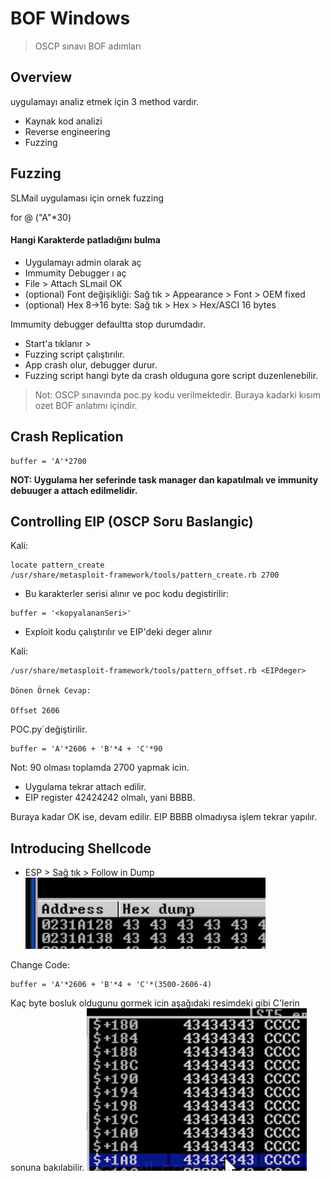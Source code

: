 # BOF Windows
> OSCP sınavı BOF adımları

## Overview
uygulamayı analiz etmek için 3 method vardır.
* Kaynak kod analizi
* Reverse engineering
* Fuzzing

## Fuzzing

SLMail uygulaması için ornek fuzzing

for @ ("A"*30)

#### Hangi Karakterde patladığını bulma

- Uygulamayı admin olarak aç
- Immumity Debugger ı aç
- File > Attach SLmail OK
- (optional) Font değişikliği: Sağ tık > Appearance > Font > OEM fixed
- (optional) Hex 8->16 byte: Sağ tık > Hex > Hex/ASCI 16 bytes

Immumity debugger defaultta stop durumdadır. 
- Start'a tıklanır >
- Fuzzing script çalıştırılır.
- App crash olur, debugger durur.
- Fuzzing script hangi byte da crash olduguna gore script duzenlenebilir.

> Not: OSCP sınavında poc.py kodu verilmektedir. Buraya kadarki kısım ozet BOF anlatımı içindir.


## Crash Replication

```
buffer = 'A'*2700
```

**NOT: Uygulama her seferinde task manager dan kapatılmalı ve immunity debuuger a attach edilmelidir.**

## Controlling EIP (OSCP Soru Baslangic)

Kali:
```
locate pattern_create
/usr/share/metasploit-framework/tools/pattern_create.rb 2700
```

- Bu karakterler serisi alınır ve poc kodu degistirilir: 

```
buffer = '<kopyalananSeri>'
```

- Exploit kodu çalıştırılır ve EIP'deki deger alınır

Kali:
```
/usr/share/metasploit-framework/tools/pattern_offset.rb <EIPdeger>

Dönen Örnek Cevap:

Offset 2606
```

POC.py`değiştirilir.
```
buffer = 'A'*2606 + 'B'*4 + 'C'*90
```
Not: 90 olması toplamda 2700 yapmak icin.

- Uygulama tekrar attach edilir. 
- EIP register 42424242 olmalı, yani BBBB.

Buraya kadar OK ise, devam edilir. EIP BBBB olmadıysa işlem tekrar yapılır.

## Introducing Shellcode

- ESP > Sağ tık > Follow in Dump
![Follow Dump ESP](pictures/pic1.png)

Change Code:
```
buffer = 'A'*2606 + 'B'*4 + 'C'*(3500-2606-4)
```

Kaç byte bosluk oldugunu gormek icin aşağıdaki resimdeki gibi C'lerin sonuna bakılabilir.
![Shell code Boşluk](pictures/pic2.png)


